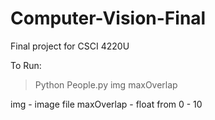 # Computer-Vision-Final
Final project for CSCI 4220U

To Run:
>Python People.py img maxOverlap

img - image file
maxOverlap - float from 0 - 10
